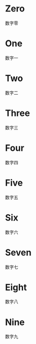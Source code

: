 
# Zero

数字零

# One

数字一

# Two

数字二

# Three

数字三

# Four

数字四

# Five

数字五

# Six

数字六

# Seven

数字七

# Eight

数字八

# Nine

数字九
